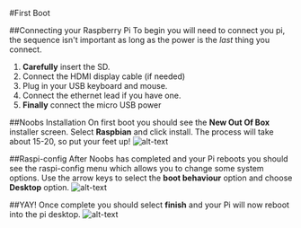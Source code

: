 #First Boot

##Connecting your Raspberry Pi
To begin you will need to connect you pi, the sequence isn't important as long as the power is the *last* thing you connect.

1. **Carefully** insert the SD.
2. Connect the HDMI display cable (if needed)
3. Plug in your USB keyboard and mouse.
4. Connect the ethernet lead if you have one.
5. **Finally** connect the micro USB power

##Noobs Installation
On first boot you should see the **New Out Of Box** installer screen. Select **Raspbian** and click install.
The process will take about 15-20, so put your feet up!
![alt-text](http://www.raspberrypi.org/wp-content/uploads/2013/09/os_selected.png "Noobs Image Selection")

##Raspi-config
After Noobs has completed and your Pi reboots you should see the raspi-config menu which allows you to change some system options. Use the arrow keys to select the **boot behaviour** option and choose **Desktop** option.
![alt-text](https://learn.adafruit.com/system/assets/assets/000/011/383/medium800/raspberry_pi_raspi-config_boot_1.png "Raspi-config menu")

##YAY!
Once complete you should select **finish** and your Pi will now reboot into the pi desktop. 
![alt-text](http://cdn0.mos.techradar.futurecdn.net//art/magazines/Linux/Issue%20165/LXF165.feat_pi.desktop1_001-580-90.jpg "Pi Desktop")
